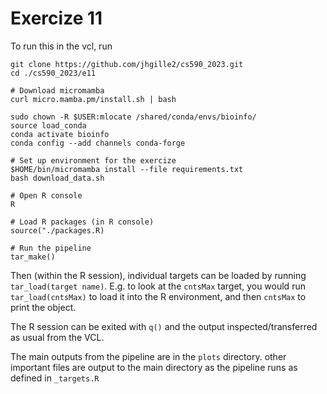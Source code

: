 # Exercize 11

To run this in the vcl, run 

```
git clone https://github.com/jhgille2/cs590_2023.git
cd ./cs590_2023/e11

# Download micromamba
curl micro.mamba.pm/install.sh | bash

sudo chown -R $USER:mlocate /shared/conda/envs/bioinfo/
source load_conda
conda activate bioinfo
conda config --add channels conda-forge

# Set up environment for the exercize
$HOME/bin/micromamba install --file requirements.txt
bash download_data.sh

# Open R console
R

# Load R packages (in R console)
source("./packages.R)

# Run the pipeline
tar_make()
```

Then (within the R session), individual targets can be loaded by running `tar_load(target name)`. E.g. to look at the `cntsMax` target, you would run `tar_load(cntsMax)` to load it into the R environment, and then `cntsMax` to print the object.

The R session can be exited with `q()` and the output inspected/transferred as usual from the VCL.  

 The main outputs from the pipeline are in the `plots` directory. other important files are output to the main directory as the pipeline runs as defined in `_targets.R`
